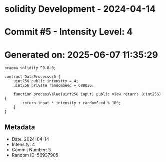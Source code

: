 ﻿# solidity Development - 2024-04-14
# Commit #5 - Intensity Level: 4
# Generated on: 2025-06-07 11:35:29
```solidity
pragma solidity ^0.8.0;

contract DataProcessor5 {
    uint256 public intensity = 4;
    uint256 private randomSeed = 688026;

    function processValue(uint256 input) public view returns (uint256) {
        return input * intensity + randomSeed % 100;
    }
}
```
## Metadata
- Date: 2024-04-14
- Intensity: 4
- Commit Number: 5
- Random ID: 56937905
